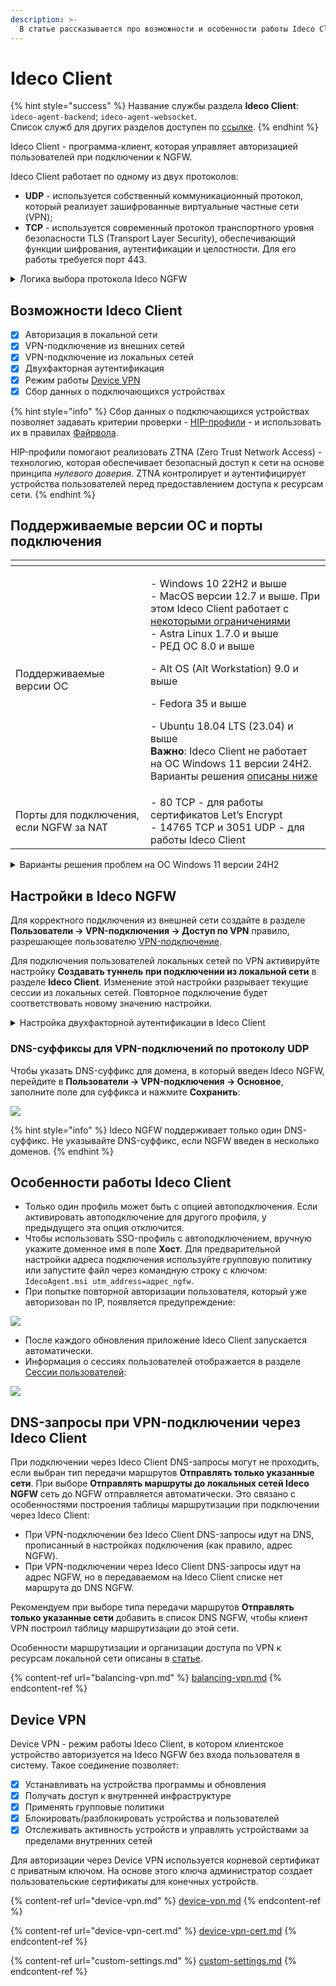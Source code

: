 ```yaml
---
description: >-
  В статье рассказывается про возможности и особенности работы Ideco Сlient.
---
```


# Ideco Client

{% hint style="success" %}
Название службы раздела **Ideco Сlient**: `ideco-agent-backend`; `ideco-agent-websocket`.\
Список служб для других разделов доступен по [ссылке](/settings/server-management/terminal/README.md).
{% endhint %}

Ideco Client - программа-клиент, которая управляет авторизацией пользователей при подключении к NGFW.

Ideco Client работает по одному из двух протоколов:

 * **UDP** - используется собственный коммуникационный протокол, который реализует зашифрованные виртуальные частные сети (VPN);
 * **TCP** - используется современный протокол транспортного уровня безопасности TLS (Transport Layer Security), обеспечивающий функции шифрования, аутентификации и целостности. Для его работы требуется порт 443.

<details>

<summary>Логика выбора протокола Ideco NGFW</summary>

* **Для пользователей из локальной сети**: 
  * Если настройка **Создавать туннель при подключении из локальной сети** включена, используется UDP;
  * Если настройка **Создавать туннель при подключении из локальной сети** отключена, шифрование не используется;
* **Для пользователей из внешних сетей** имеют значение настройки в таблице **Пользователи -> VPN-подключения -> Доступ по VPN**:
  * Если первое правило для пользователя использует протокол подключения **Любой** или **UDP**, то используется UDP;
  * Если первое правило для пользователя использует протокол подключения **TLS**, то используется TLS;
* **Для терминального подключения** всегда используется UDP;
* **Для SSO авторизации**: аналогично пользователям из локальной сети;
* **Для DeviceVPN**:
  * Для локальных пользователей аналогично пользователям из локальной сети;
  * Для пользователей из внешней сети используется UDP (проверка по таблице **Пользователи -> VPN-подключения -> Доступ по VPN** не производится).

</details>

## Возможности Ideco Сlient

* [x] Авторизация в локальной сети
* [x] VPN-подключение из внешних сетей
* [x] VPN-подключение из локальных сетей
* [x] Двухфакторная аутентификация
* [x] Режим работы [Device VPN](/settings/users/ideco-client/device-vpn.md)
* [x] Сбор данных о подключающихся устройствах

{% hint style="info" %}
Сбор данных о подключающихся устройствах позволяет задавать критерии проверки - [HIP-профили](/settings/users/hip-profiles.md) - и использовать их в правилах [Файрвола](/settings/access-rules/firewall.md).

HIP-профили помогают реализовать ZTNA (Zero Trust Network Access) - технологию, которая обеспечивает безопасный доступ к сети на основе принципа _нулевого доверия_. ZTNA контролирует и аутентифицирует устройства пользователей перед предоставлением доступа к ресурсам сети.
{% endhint %}

## Поддерживаемые версии ОС и порты подключения

<table data-header-hidden><thead><tr><th width="200"></th><th></th></tr></thead><tbody><tr><td>Поддерживаемые версии ОС</td><td><p>- Windows 10 22H2 и выше<br>- MacOS версии 12.7 и выше. При этом Ideco Client работает с <a href="ideco-client-macos.md">некоторыми ограничениями</a><br>- Astra Linux 1.7.0 и выше<br>- РЕД ОС 8.0 и выше</p><p>- Alt OS (Alt Workstation) 9.0 и выше</p><p>- Fedora 35 и выше</p><p>- Ubuntu 18.04 LTS (23.04) и выше<br><strong>Важно</strong>: Ideco Client не работает на ОС Windows 11 версии 24H2. Варианты решения <a href="./#varianty-resheniya-problem-na-os-windows-11-versii-24h2">описаны ниже</a></p></td></tr><tr><td>Порты для подключения, если NGFW за NAT</td><td>- 80 TCP - для работы сертификатов Let’s Encrypt<br>- 14765 TCP и 3051 UDP - для работы Ideco Client</td></tr></tbody></table>

<details>

<summary>Варианты решения проблем на ОС Windows 11 версии 24H2</summary>

**Вариант 1.** Включить компонент **Virtual Machine Platform**:

  1\. Установите последнюю версию [MS Visual C++ Redistributable](https://learn.microsoft.com/en-us/cpp/windows/latest-supported-vc-redist).

  2\. Нажмите комбинацию клавиш **Windows + R** и введите команду `appwiz.cpl`.

  3\. В левой части окна выберите **Включение или отключение компонентов Windows**.

  4\. Включите функцию **Virtual Machine Platform** (**Платформа виртуальной машины**).

  5\. Нажмите **ОК** и перезагрузите компьютер.

**Вариант 2.** Вернуть предыдущую версию операционной системы Windows 11 23H2.

**Вариант 3.** Использовать альтернативный способ [VPN-подключения](/settings/users/authorization/vpn-connection/README.md).

</details>

## Настройки в Ideco NGFW

Для корректного подключения из внешней сети создайте в разделе **Пользователи -> VPN-подключения -> Доступ по VPN** правило, разрешающее пользователю [VPN-подключение](/settings/users/authorization/vpn-connection/README.md).

Для подключения пользователей локальных сетей по VPN активируйте настройку **Создавать туннель при подключении из локальной сети** в разделе **Ideco Client**. Изменение этой настройки разрывает текущие сессии из локальных сетей. Повторное подключение будет соответствовать новому значению настройки.

<details>

<summary>Настройка двухфакторной аутентификации в Ideco Client</summary>

**В веб-интерфейсе Ideco NGFW:**

1\. Создайте учетную запись пользователя в разделе **Пользователи -> Учетные записи**.

2\. Перейдите в раздел **Пользователи -> Двухфакторная аутентификация** и выберите подходящие типы. Настройте двухфакторную аутентификацию способами, указанными в [статье](/settings/users/authentication/two-factor-authentication.md).

3\. Добавьте правило в разделе **Пользователи -> VPN-подключения -> Доступ по VPN**. В настройках правила укажите созданную учетную запись пользователя и тип двухфакторной аутентификации, выбранный в шаге 2. В поле **Протоколы** укажите значение **Любой**:

![](/.gitbook/assets/vpn-authorization2.png)

**На устройстве пользователя:**

1\. Установите и запустите приложение Ideco Client. Инструкции по установке: [Windows](/settings/users/ideco-client/ideco-client-windows.md), [MacOS](/settings/users/ideco-client/ideco-client-macos.md), [Linux](/settings/users/ideco-client/ideco-client-linux.md).

2\. Авторизуйтесь через настроенную учетную запись пользователя:

 ![](/.gitbook/assets/ideco-client2.png)

3\. Введите код двухфакторной аутентификации:

![](/.gitbook/assets/ideco-client9.png)

</details>

### DNS-суффиксы для VPN-подключений по протоколу UDP

Чтобы указать DNS-суффикс для домена, в который введен Ideco NGFW, перейдите в **Пользователи -> VPN-подключения -> Основное**, заполните поле для суффикса и нажмите **Сохранить**:

![](/.gitbook/assets/vpn-authorization17.png)

{% hint style="info" %}
Ideco NGFW поддерживает только один DNS-суффикс. Не указывайте DNS-суффикс, если NGFW введен в несколько доменов.
{% endhint %}

## Особенности работы Ideco Client

* Только один профиль может быть с опцией автоподключения. Если активировать автоподключение для другого профиля, у предыдущего эта опция отключится.
* Чтобы использовать SSO-профиль с автоподключением, вручную укажите доменное имя в поле **Хост**. Для предварительной настройки адреса подключения используйте групповую политику или запустите файл через командную строку с ключом: `IdecoAgent.msi utm_address=адрес_ngfw`.
* При попытке повторной авторизации пользователя, который уже авторизован по IP, появляется предупреждение:

![](/.gitbook/assets/ideco-client8.png)

* После каждого обновления приложение Ideco Client запускается автоматически.
* Информация о сессиях пользователей отображается в разделе [Сессии пользователей](/settings/monitor/authorized-users.md):

![](/.gitbook/assets/monitor-connections8.png)

## DNS-запросы при VPN-подключении через Ideco Client

При подключении через Ideco Client DNS-запросы могут не проходить, если выбран тип передачи маршрутов **Отправлять только указанные сети**. При выборе **Отправлять маршруты до локальных сетей Ideco NGFW** сеть до NGFW отправляется автоматически. Это связано с особенностями построения таблицы маршрутизации при подключении через Ideco Client:

* При VPN-подключении без Ideco Client DNS-запросы идут на DNS, прописанный в настройках подключения (как правило, адрес NGFW).
* При VPN-подключении через Ideco Client DNS-запросы идут на адрес NGFW, но в передаваемом на Ideco Client списке нет маршрута до DNS NGFW.

Рекомендуем при выборе типа передачи маршрутов **Отправлять только указанные сети** добавить в список DNS NGFW, чтобы клиент VPN построил таблицу маршрутизации до этой сети.

Особенности маршрутизации и организации доступа по VPN к ресурсам локальной сети описаны в [статье](/settings/users/authorization/vpn-connection/features.md).

{% content-ref url="balancing-vpn.md" %}
[balancing-vpn.md](/settings/users/ideco-client/balancing-vpn.md)
{% endcontent-ref %}

## Device VPN

Device VPN - режим работы Ideco Client, в котором клиентское устройство авторизуется на Ideco NGFW без входа пользователя в систему. Такое соединение позволяет:

* [x] Устанавливать на устройства программы и обновления
* [x] Получать доступ к внутренней инфраструктуре
* [x] Применять групповые политики
* [x] Блокировать/разблокировать устройства и пользователей
* [x] Отслеживать активность устройств и управлять устройствами за пределами внутренних сетей

Для авторизации через Device VPN используется корневой сертификат с приватным ключом. На основе этого ключа администратор создает пользовательские сертификаты для конечных устройств.

{% content-ref url="device-vpn.md" %}
[device-vpn.md](/settings/users/ideco-client/device-vpn.md)
{% endcontent-ref %}

{% content-ref url="device-vpn-cert.md" %}
[device-vpn-cert.md](/settings/users/ideco-client/device-vpn-cert.md)
{% endcontent-ref %}

{% content-ref url="custom-settings.md" %}
[custom-settings.md](/settings/users/ideco-client/custom-settings.md)
{% endcontent-ref %}